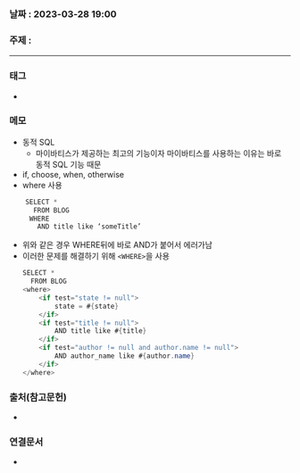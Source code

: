 ### 날짜 : 2023-03-28 19:00
### 주제 :
---
### 태그
* 

### 메모
* 동적 SQL
	* 마이바티스가 제공하는 최고의 기능이자 마이바티스를 사용하는 이유는 바로 동적 SQL 기능 때문
* if, choose, when, otherwise
* where 사용
```java
	SELECT * 
	  FROM BLOG 
	 WHERE 
	   AND title like ‘someTitle’
```
* 위와 같은 경우 WHERE뒤에 바로 AND가 붙어서 에러가남
* 이러한 문제를 해결하기 위해 `<WHERE>`을 사용
	```java
	SELECT * 
	  FROM BLOG 
	<where>
		<if test="state != null">
			state = #{state}	
		</if>
		<if test="title != null">
			AND title like #{title}	
		</if>
		<if test="author != null and author.name != null">
			AND author_name like #{author.name}	
		</if>
	</where>
	```
### 출처(참고문헌)
-  

### 연결문서
- 